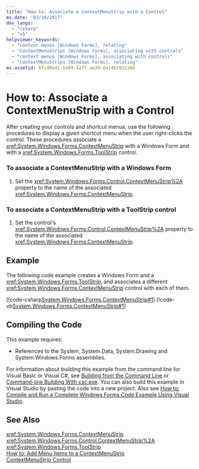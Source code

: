 ```yaml
---
title: "How to: Associate a ContextMenuStrip with a Control"
ms.date: "03/30/2017"
dev_langs: 
  - "csharp"
  - "vb"
helpviewer_keywords: 
  - "context menus [Windows Forms], relating"
  - "ContextMenuStrips [Windows Forms], associating with controls"
  - "context menus [Windows Forms], associating with controls"
  - "ContextMenuStrips [Windows Forms], relating"
ms.assetid: 6fc40a42-5d69-427f-aa30-0a146193226b
---
```

# How to: Associate a ContextMenuStrip with a Control
After creating your controls and shortcut menus, use the following procedures to display a given shortcut menu when the user right-clicks the control. These procedures associate a <xref:System.Windows.Forms.ContextMenuStrip> with a Windows Form and with a <xref:System.Windows.Forms.ToolStrip> control.  
  
### To associate a ContextMenuStrip with a Windows Form  
  
1. Set the <xref:System.Windows.Forms.Control.ContextMenuStrip%2A> property to the name of the associated <xref:System.Windows.Forms.ContextMenuStrip>.  
  
### To associate a ContextMenuStrip with a ToolStrip control  
  
1. Set the control's <xref:System.Windows.Forms.Control.ContextMenuStrip%2A> property to the name of the associated <xref:System.Windows.Forms.ContextMenuStrip>.  
  
## Example  
 The following code example creates a Windows Form and a <xref:System.Windows.Forms.ToolStrip>, and associates a different <xref:System.Windows.Forms.ContextMenuStrip> control with each of them.  
  
 [!code-csharp[System.Windows.Forms.ContextMenuStrip#1](../../../../samples/snippets/csharp/VS_Snippets_Winforms/System.Windows.Forms.ContextMenuStrip/CS/form1.cs#1)]
 [!code-vb[System.Windows.Forms.ContextMenuStrip#1](../../../../samples/snippets/visualbasic/VS_Snippets_Winforms/System.Windows.Forms.ContextMenuStrip/VB/form1.vb#1)]  
  
## Compiling the Code  
 This example requires:  
  
- References to the System, System.Data, System.Drawing and System.Windows.Forms assemblies.  
  
 For information about building this example from the command line for Visual Basic or Visual C#, see [Building from the Command Line](~/docs/visual-basic/reference/command-line-compiler/building-from-the-command-line.md) or [Command-line Building With csc.exe](~/docs/csharp/language-reference/compiler-options/command-line-building-with-csc-exe.md). You can also build this example in Visual Studio by pasting the code into a new project.  Also see [How to: Compile and Run a Complete Windows Forms Code Example Using Visual Studio](http://msdn.microsoft.com/library/Bb129228(v=vs.110)).  
  
## See Also  
 <xref:System.Windows.Forms.ContextMenuStrip>  
 <xref:System.Windows.Forms.Control.ContextMenuStrip%2A>  
 <xref:System.Windows.Forms.ToolStrip>  
 [How to: Add Menu Items to a ContextMenuStrip](../../../../docs/framework/winforms/controls/how-to-add-menu-items-to-a-contextmenustrip.md)  
 [ContextMenuStrip Control](../../../../docs/framework/winforms/controls/contextmenustrip-control.md)
